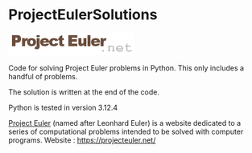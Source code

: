 # ProjectEulerSolutions
![logo_default](./banner.png)

Code for solving Project Euler problems in Python. This only includes a handful of problems.

The solution is written at the end of the code.

Python is tested in version 3.12.4


[Project Euler](https://projecteuler.net/archives) (named after Leonhard Euler) is a website dedicated to a series of computational problems intended to be solved with computer programs.
Website : https://projecteuler.net/
